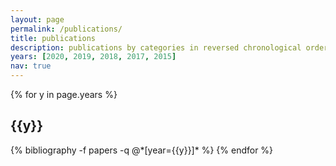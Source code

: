 ```yaml
---
layout: page
permalink: /publications/
title: publications
description: publications by categories in reversed chronological order. 
years: [2020, 2019, 2018, 2017, 2015]
nav: true
---
```


<div class="publications">

{% for y in page.years %}
  <h2 class="year">{{y}}</h2>
  {% bibliography -f papers -q @*[year={{y}}]* %}
{% endfor %}

</div>
